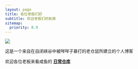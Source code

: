 ```yaml
---
layout: page
title: 各位老板们好
subtitle: 欢迎老板们的到来
sitemap:
  priority: 0.9
---
```


<img src="{{ '/assets/img/pudhina.jpg' | prepend: site.baseurl }}" id="about-img">

<div id="describe-text">
	<p>这是一个来自在自闭峡谷中被咩咩子暴打的老仓鼠所建立的个人博客</p>
	<p>欢迎各位老板来看咸鱼的 <strong> <a href="https://github.comyemo0205/yemo0205.github.io">日常仓库</a> </strong></p>
</div>